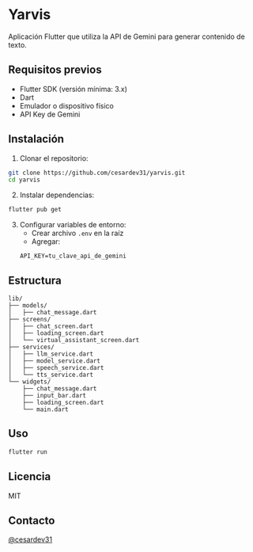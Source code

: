 # Yarvis

Aplicación Flutter que utiliza la API de Gemini para generar contenido de texto.

## Requisitos previos

- Flutter SDK (versión mínima: 3.x)
- Dart
- Emulador o dispositivo físico
- API Key de Gemini

## Instalación

1. Clonar el repositorio:

```bash
git clone https://github.com/cesardev31/yarvis.git
cd yarvis
```

2. Instalar dependencias:

```bash
flutter pub get
```

3. Configurar variables de entorno:
   - Crear archivo `.env` en la raíz
   - Agregar:
   ```
   API_KEY=tu_clave_api_de_gemini
   ```

## Estructura

```
lib/
├── models/
│   ├── chat_message.dart
├── screens/
│   ├── chat_screen.dart
│   ├── loading_screen.dart
│   └── virtual_assistant_screen.dart
├── services/
│   ├── llm_service.dart
│   ├── model_service.dart
│   ├── speech_service.dart
│   └── tts_service.dart
└── widgets/
    ├── chat_message.dart
    ├── input_bar.dart
    ├── loading_screen.dart
    └── main.dart
```

## Uso

```bash
flutter run
```

## Licencia

MIT

## Contacto

[@cesardev31](https://github.com/cesardev31)
